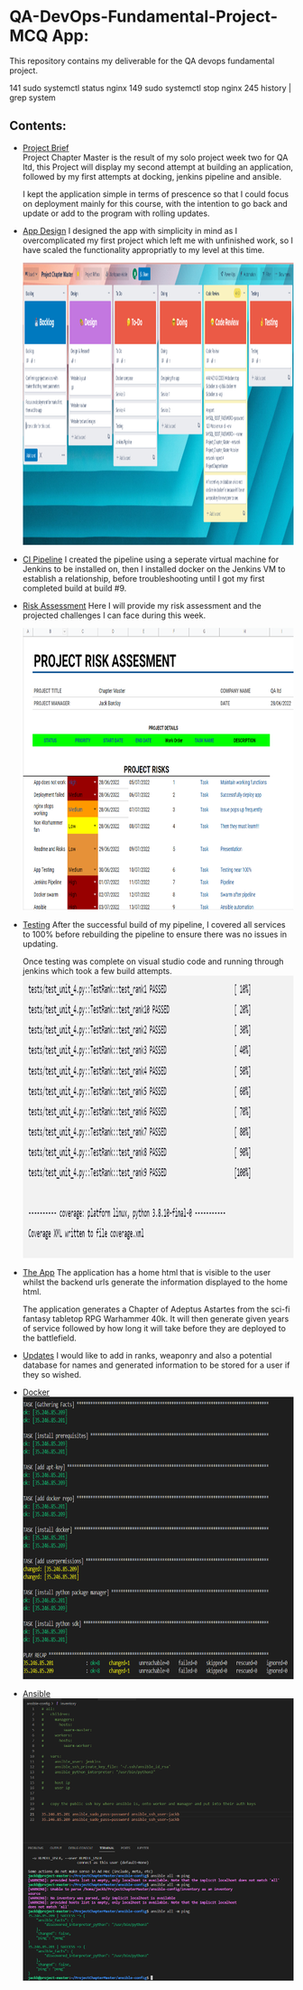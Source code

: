 # QA-DevOps-Fundamental-Project- MCQ App:  
This repository contains my deliverable for the QA devops fundamental project.


 141  sudo systemctl status nginx
  149  sudo systemctl stop nginx
  245  history | grep system

## Contents:

* [Project Brief](#Project-Brief)  
    Project Chapter Master is the result of my solo project week two for QA ltd, this Project will display my second attempt at building an application, followed by my first attempts at docking, jenkins pipeline and ansible. 

    I kept the application simple in terms of prescence so that I could focus on deployment mainly for this course, with the intention to go back and update or add to the program with rolling updates.
    
* [App Design](#App-Design)
    I designed the app with simplicity in mind as I overcomplicated my first project which left me with unfinished work, so I have scaled the functionality appropriatly to my level at this time. 
    
    <img src=https://github.com/QAJackBarclay/ProjectChapterMaster/blob/7ee6ec1e73831c936b8a201daa2ade7bb649e2d5/Images/CMTrello1.PNG  width="900" height="500"/>

    
* [CI Pipeline](#CI-Pipeline)
    I created the pipeline using a seperate virtual machine for Jenkins to be installed on, then I installed docker on the Jenkins VM to establish a relationship, before troubleshooting until I got my first completed build at build #9. 



* [Risk Assessment](#Risk-Assessment)
    Here I will provide my risk assessment and the projected challenges I can face during this week.

    <img src="https://github.com/QAJackBarclay/ProjectChapterMaster/blob/97c6a3d38f9a2d3e35971dd0e0094ca5737fb211/Images/Risk%20%20Assessment%20Chapter%20Master.PNG " width="900" height="500"/>

* [Testing](#Testing)
    After the successful build of my pipeline, I covered all services to 100% before rebuilding the pipeline to ensure there was no issues in updating.

    Once testing was complete on visual studio code and running through jenkins which took a few build attempts.
    <img src=https://github.com/QAJackBarclay/ProjectChapterMaster/blob/7ee6ec1e73831c936b8a201daa2ade7bb649e2d5/Images/jenkinstest.PNG  width="900" height="500"/>
    
* [The App](#The-App)
    The application has a home html that is visible to the user whilst the backend urls generate the information displayed to the home html.

    The application generates a Chapter of Adeptus Astartes from the sci-fi fantasy tabletop RPG Warhammer 40k. It will then generate given years of service followed by how long it will take before they are deployed to the battlefield.
    
* [Updates](#Updates)
    I would like to add in ranks, weaponry and also a potential database for names and generated information to be stored for a user if they so wished.

* [Docker](#Docker)
    <img src=https://github.com/QAJackBarclay/ProjectChapterMaster/blob/7ee6ec1e73831c936b8a201daa2ade7bb649e2d5/Images/Ansibleplaybook.PNG  width="900" height="500"/>

* [Ansible](#ansible)
    <img src=https://github.com/QAJackBarclay/ProjectChapterMaster/blob/7ee6ec1e73831c936b8a201daa2ade7bb649e2d5/Images/Ansibleping.PNG  width="900" height="500"/>
